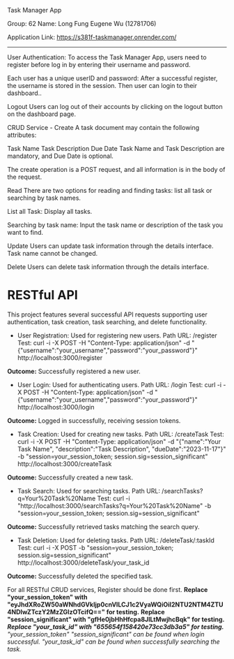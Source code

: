 Task Manager App

Group: 62
Name: 
Long Fung Eugene Wu (12781706)

Application Link: https://s381f-taskmanager.onrender.com/

********************************************

User Authentication: 
To access the Task Manager App, users need to register before log in by entering their username and password.

Each user has a unique userID and password:
After a successful register, the username is stored in the session. Then user can login to their dashboard..

Logout
Users can log out of their accounts by clicking on the logout button on the dashboard page.

CRUD Service - 
Create
A task document may contain the following attributes:

Task Name
Task Description
Due Date
Task Name and Task Description are mandatory, and Due Date is optional.

The create operation is a POST request, and all information is in the body of the request.

Read
There are two options for reading and finding tasks: list all task or searching by task names.

List all Task:
Display all tasks.

Searching by task name:
Input the task name or description of the task you want to find.

Update
Users can update task information through the details interface. Task name cannot be changed.

Delete
Users can delete task information through the details interface.

# RESTful API
This project features several successful API requests supporting user authentication, task creation, task searching, and delete functionality.

- User Registration:
Used for registering new users.
Path URL: /register
Test:
curl -i -X POST -H "Content-Type: application/json" -d "{\"username\":\"your_username\",\"password\":\"your_password\"}" http://localhost:3000/register

**Outcome:** Successfully registered a new user.

- User Login:
Used for authenticating users.
Path URL: /login
Test:
curl -i -X POST -H "Content-Type: application/json" -d "{\"username\":\"your_username\",\"password\":\"your_password\"}" http://localhost:3000/login

**Outcome:** Logged in successfully, receiving session tokens.

- Task Creation:
Used for creating new tasks.
Path URL: /createTask
Test:
curl -i -X POST -H "Content-Type: application/json" -d "{\"name\":\"Your Task Name\", \"description\":\"Task Description\", \"dueDate\":\"2023-11-17\"}" -b "session=your_session_token; session.sig=session_significant" http://localhost:3000/createTask

**Outcome:** Successfully created a new task.

- Task Search:
Used for searching tasks.
Path URL: /searchTasks?q=Your%20Task%20Name
Test:
curl -i "http://localhost:3000/searchTasks?q=Your%20Task%20Name" -b "session=your_session_token; session.sig=session_significant"

**Outcome:** Successfully retrieved tasks matching the search query.
- Task Deletion:
Used for deleting tasks.
Path URL: /deleteTask/:taskId
Test:
curl -i -X POST -b "session=your_session_token; session.sig=session_significant" http://localhost:3000/deleteTask/your_task_id

**Outcome:** Successfully deleted the specified task.


For all RESTful CRUD services, Register should be done first. 
**Replace "your_session_token" with "eyJhdXRoZW50aWNhdGVkIjp0cnVlLCJ1c2VyaWQiOiI2NTU2NTM4ZTU4NDIwZTczY2MzZGIzOTcifQ==" for testing.**
**Replace "session_significant" with "gfHe0jbHhHfcpa8JlLtMwjhcBqk" for testing.**
***Replace "your_task_id" with "655654f158420e73cc3db3a5" for testing.***
*"your_session_token" "session_significant" can be found when login successful.*
*"your_task_id" can be found when successfully searching the task.*